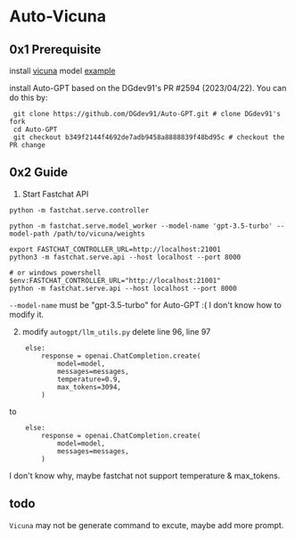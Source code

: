 # Auto-Vicuna

## 0x1 Prerequisite

install [vicuna](https://github.com/lm-sys/FastChat)
model [example](https://huggingface.co/eachadea/vicuna-13b-1.1)

install Auto-GPT based on the DGdev91's PR #2594 (2023/04/22). You can do this by:

     git clone https://github.com/DGdev91/Auto-GPT.git # clone DGdev91's fork
     cd Auto-GPT
     git checkout b349f2144f4692de7adb9458a8888839f48bd95c # checkout the PR change

## 0x2 Guide
1. Start Fastchat API
```
python -m fastchat.serve.controller

python -m fastchat.serve.model_worker --model-name 'gpt-3.5-turbo' --model-path /path/to/vicuna/weights

export FASTCHAT_CONTROLLER_URL=http://localhost:21001
python3 -m fastchat.serve.api --host localhost --port 8000

# or windows powershell
$env:FASTCHAT_CONTROLLER_URL="http://localhost:21001"
python -m fastchat.serve.api --host localhost --port 8000
```
`--model-name` must be "gpt-3.5-turbo" for Auto-GPT :(   I don't know how to modify it.

2. modify `autogpt/llm_utils.py`
delete line 96, line 97 
```
    else:
        response = openai.ChatCompletion.create(
            model=model,
            messages=messages,
            temperature=0.9,
            max_tokens=3094,
        )
```
to
```
    else:
        response = openai.ChatCompletion.create(
            model=model,
            messages=messages,
        )
```
I don't know why, maybe fastchat not support temperature & max_tokens.

## todo

`Vicuna` may not be generate command to excute, maybe add more prompt.
